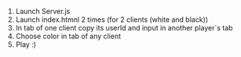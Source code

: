 1. Launch Server.js
2. Launch index.htmnl 2 times (for 2 clients (white and black))
3. In tab of one client copy its userId and input in another player`s tab
4. Choose color in tab of any client
5. Play :)
